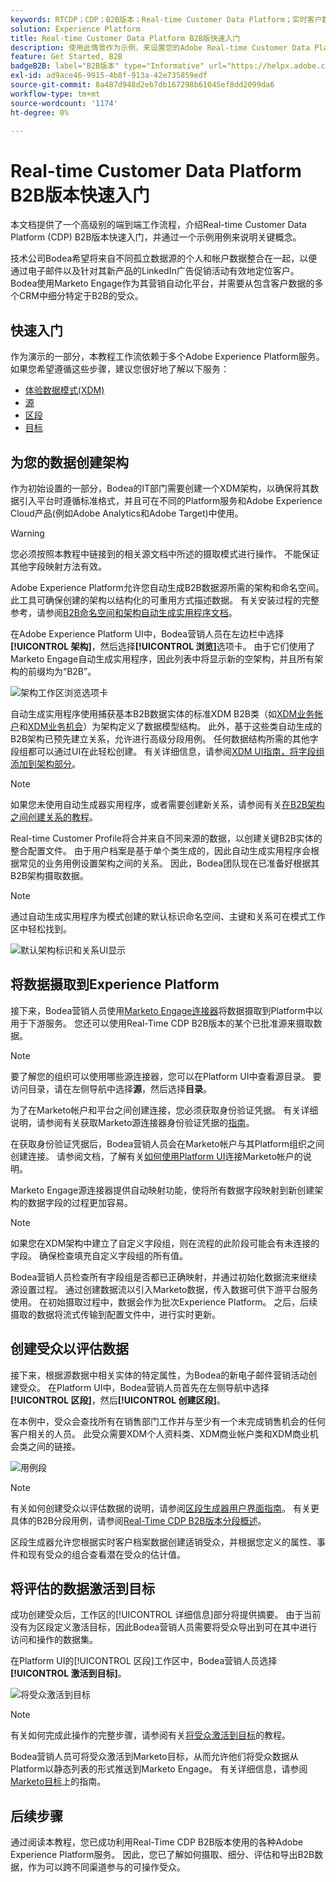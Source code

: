 ```yaml
---
keywords: RTCDP；CDP；B2B版本；Real-time Customer Data Platform；实时客户数据平台；实时cdp；b2b；cdp
solution: Experience Platform
title: Real-time Customer Data Platform B2B版快速入门
description: 使用此情景作为示例，来设置您的Adobe Real-time Customer Data Platform B2B版本实施。
feature: Get Started, B2B
badgeB2B: label="B2B版本" type="Informative" url="https://helpx.adobe.com/legal/product-descriptions/real-time-customer-data-platform-b2b-edition-prime-and-ultimate-packages.html newtab=true"
exl-id: ad9ace46-9915-4b8f-913a-42e735859edf
source-git-commit: 8a487d948d2eb7db167298b61045ef8dd2099da6
workflow-type: tm+mt
source-wordcount: '1174'
ht-degree: 0%

---
```


# Real-time Customer Data Platform B2B版本快速入门

本文档提供了一个高级别的端到端工作流程，介绍Real-time Customer Data Platform (CDP) B2B版本快速入门，并通过一个示例用例来说明关键概念。

技术公司Bodea希望将来自不同孤立数据源的个人和帐户数据整合在一起，以便通过电子邮件以及针对其新产品的LinkedIn广告促销活动有效地定位客户。 Bodea使用Marketo Engage作为其营销自动化平台，并需要从包含客户数据的多个CRM中细分特定于B2B的受众。

## 快速入门

作为演示的一部分，本教程工作流依赖于多个Adobe Experience Platform服务。 如果您希望遵循这些步骤，建议您很好地了解以下服务：

- [体验数据模式(XDM)](../xdm/home.md)
- [源](../sources/home.md)
- [区段](../segmentation/home.md)
- [目标](../destinations/home.md)

## 为您的数据创建架构

作为初始设置的一部分，Bodea的IT部门需要创建一个XDM架构，以确保将其数据引入平台时遵循标准格式，并且可在不同的Platform服务和Adobe Experience Cloud产品(例如Adobe Analytics和Adobe Target)中使用。

>[!WARNING]
>
>您必须按照本教程中链接到的相关源文档中所述的摄取模式进行操作。 不能保证其他字段映射方法有效。

Adobe Experience Platform允许您自动生成B2B数据源所需的架构和命名空间。 此工具可确保创建的架构以结构化的可重用方式描述数据。 有关安装过程的完整参考，请参阅[B2B命名空间和架构自动生成实用程序文档](../sources/connectors/adobe-applications/marketo/marketo-namespaces.md)。

在Adobe Experience Platform UI中，Bodea营销人员在左边栏中选择&#x200B;**[!UICONTROL 架构]**，然后选择&#x200B;**[!UICONTROL 浏览]**&#x200B;选项卡。 由于它们使用了Marketo Engage自动生成实用程序，因此列表中将显示新的空架构，并且所有架构的前缀均为“B2B”。

![架构工作区浏览选项卡](./assets/b2b-tutorial/empty-b2b-schemas.png)

自动生成实用程序使用捕获基本B2B数据实体的标准XDM B2B类（如[XDM业务帐户](../xdm/classes/b2b/business-account.md)和[XDM业务机会](../xdm/classes/b2b/business-opportunity.md)）为架构定义了数据模型结构。 此外，基于这些类自动生成的B2B架构已预先建立关系，允许进行高级分段用例。 任何数据结构所需的其他字段组都可以通过UI在此轻松创建。 有关详细信息，请参阅[XDM UI指南，将字段组添加到架构部分](../xdm/ui/resources/schemas.md#add-field-groups)。

>[!NOTE]
> 
>如果您未使用自动生成器实用程序，或者需要创建新关系，请参阅有关[在B2B架构之间创建关系的教程](../xdm/tutorials/relationship-b2b.md)。

Real-time Customer Profile将合并来自不同来源的数据，以创建关键B2B实体的整合配置文件。 由于用户档案是基于单个类生成的，因此自动生成实用程序会根据常见的业务用例设置架构之间的关系。 因此，Bodea团队现在已准备好根据其B2B架构摄取数据。

>[!NOTE]
> 
>通过自动生成实用程序为模式创建的默认标识命名空间、主键和关系可在模式工作区中轻松找到。
>
>![默认架构标识和关系UI显示](./assets/b2b-tutorial/schema-identity-relationship.png)

## 将数据摄取到Experience Platform

接下来，Bodea营销人员使用[Marketo Engage连接器](../sources/connectors/adobe-applications/marketo/marketo.md)将数据摄取到Platform中以用于下游服务。 您还可以使用Real-Time CDP B2B版本的某个已批准源来摄取数据。

>[!NOTE]
> 
>要了解您的组织可以使用哪些源连接器，您可以在Platform UI中查看源目录。 要访问目录，请在左侧导航中选择&#x200B;**源**，然后选择&#x200B;**目录**。

为了在Marketo帐户和平台之间创建连接，您必须获取身份验证凭据。 有关详细说明，请参阅有关获取Marketo源连接器身份验证凭据的[指南](../sources/connectors/adobe-applications/marketo/marketo-auth.md)。

在获取身份验证凭据后，Bodea营销人员会在Marketo帐户与其Platform组织之间创建连接。 请参阅文档，了解有关[如何使用Platform UI](../sources/tutorials/ui/create/adobe-applications/marketo.md)连接Marketo帐户的说明。

Marketo Engage源连接器提供自动映射功能，使将所有数据字段映射到新创建架构的数据字段的过程更加容易。

>[!NOTE]
> 
>如果您在XDM架构中建立了自定义字段组，则在流程的此阶段可能会有未连接的字段。 确保检查填充自定义字段组的所有值。

Bodea营销人员检查所有字段组是否都已正确映射，并通过初始化数据流来继续源设置过程。 通过创建数据流以引入Marketo数据，传入数据可供下游平台服务使用。 在初始摄取过程中，数据会作为批次Experience Platform。 之后，后续摄取的数据将流式传输到配置文件中，进行实时更新。

## 创建受众以评估数据

接下来，根据源数据中相关实体的特定属性，为Bodea的新电子邮件营销活动创建受众。 在Platform UI中，Bodea营销人员首先在左侧导航中选择&#x200B;**[!UICONTROL 区段]**，然后&#x200B;**[!UICONTROL 创建区段]**。

在本例中，受众会查找所有在销售部门工作并与至少有一个未完成销售机会的任何客户相关的人员。 此受众需要XDM个人资料类、XDM商业帐户类和XDM商业机会类之间的链接。

![用例段](./assets/b2b-tutorial/use-case-segment.png)

>[!NOTE]
> 
>有关如何创建受众以评估数据的说明，请参阅[区段生成器用户界面指南](../segmentation/ui/segment-builder.md)。 有关更具体的B2B分段用例，请参阅[Real-Time CDP B2B版本分段概述](./segmentation/b2b.md)。

区段生成器允许您根据实时客户档案数据创建适销受众，并根据您定义的属性、事件和现有受众的组合查看潜在受众的估计值。

## 将评估的数据激活到目标

成功创建受众后，工作区的[!UICONTROL 详细信息]部分将提供摘要。 由于当前没有为区段定义激活目标，因此Bodea营销人员需要将受众导出到可在其中进行访问和操作的数据集。

在Platform UI的[!UICONTROL 区段]工作区中，Bodea营销人员选择&#x200B;**[!UICONTROL 激活到目标]**。

![将受众激活到目标](./assets/b2b-tutorial/activate-to-destination.png)

>[!NOTE]
> 
>有关如何完成此操作的完整步骤，请参阅有关[将受众激活到目标](https://experienceleague.adobe.com/docs/marketo/using/product-docs/core-marketo-concepts/smart-lists-and-static-lists/static-lists/push-an-adobe-experience-cloud-segment-to-a-marketo-static-list.html)的教程。

Bodea营销人员可将受众激活到Marketo目标，从而允许他们将受众数据从Platform以静态列表的形式推送到Marketo Engage。 有关详细信息，请参阅[Marketo目标](https://experienceleague.adobe.com/docs/experience-platform/destinations/catalog/adobe/marketo-engage.html)上的指南。

## 后续步骤

通过阅读本教程，您已成功利用Real-Time CDP B2B版本使用的各种Adobe Experience Platform服务。 因此，您已了解如何摄取、细分、评估和导出B2B数据，作为可以跨不同渠道参与的可操作受众。
